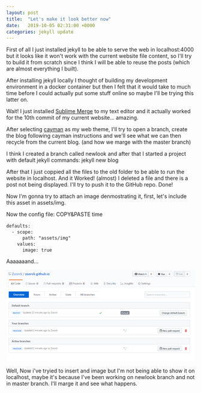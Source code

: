 ```yaml
---
layout: post
title:  "Let's make it look better now"
date:   2019-10-05 02:31:00 +0000
categories: jekyll update
---
```


First of all I just installed jekyll to be able to serve the web in localhost:4000 but it looks like it won't work with the current website file content, so I'll try to build it from scratch since I think I will be able to reuse the posts (which are almost everything I built).

After installing jekyll locally I thought of building my development environment in a docker container but then I felt that it would take to much time before I could actually put some stuff online so maybe I'll be trying this latter on.

Wait! I just installed [Sublime Merge][sublime-merge] to my text editor and it actually worked for the 10th commit of my current website... amazing.

After selecting [cayman][cayman] as my web theme, I'll try to open a branch, create the blog following cayman instructions and we'll see what we can then recycle from the current blog. (and how we marge with the master branch)

I think I created a branch called newlook and after that I started a project with default jekyll commands: jekyll new blog

After that I just coppied all the files to the old folder to be able to run the website in localhost. And it Worked! (almost) I deleted a file and there is a post not being displayed. I'll try to push it to the GitHub repo. Done!

Now I'm gonna try to attach an image denmostrating it, first, let's include this asset in assets/img.

Now the config file: COPY&PASTE time

```
defaults:
  - scope:
      path: "assets/img"
    values:
      image: true
```

Aaaaaaand...

<img src="/assets/img/newlook_branch.png" alt="">

Well, Now i've tryied to insert and image but I'm not being able to show it on localhost, maybe it's because I've been working on newlook branch and not in master branch. I'll marge it and see what happens.

[cayman]: https://github.com/pages-themes/cayman
[sublime-merge]: https://www.sublimemerge.com/